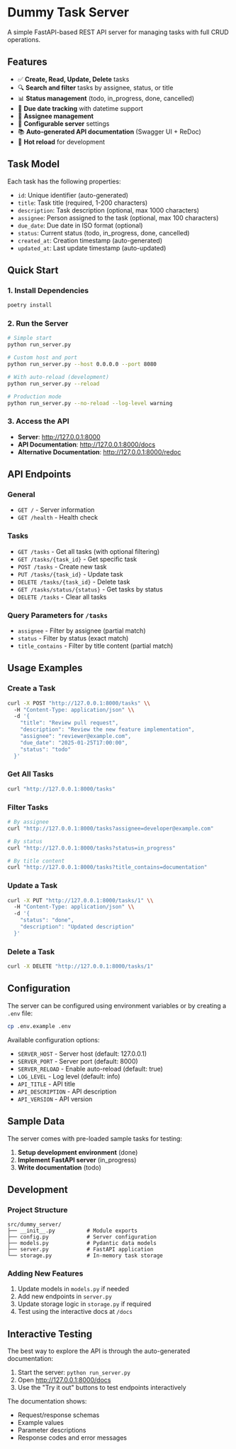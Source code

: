 # Dummy Task Server

A simple FastAPI-based REST API server for managing tasks with full CRUD operations.

## Features

- ✅ **Create, Read, Update, Delete** tasks
- 🔍 **Search and filter** tasks by assignee, status, or title
- 📊 **Status management** (todo, in_progress, done, cancelled)
- 📅 **Due date tracking** with datetime support
- 👤 **Assignee management**
- 🔧 **Configurable server** settings
- 📚 **Auto-generated API documentation** (Swagger UI + ReDoc)
- 🚀 **Hot reload** for development

## Task Model

Each task has the following properties:

- `id`: Unique identifier (auto-generated)
- `title`: Task title (required, 1-200 characters)
- `description`: Task description (optional, max 1000 characters)
- `assignee`: Person assigned to the task (optional, max 100 characters)
- `due_date`: Due date in ISO format (optional)
- `status`: Current status (todo, in_progress, done, cancelled)
- `created_at`: Creation timestamp (auto-generated)
- `updated_at`: Last update timestamp (auto-updated)

## Quick Start

### 1. Install Dependencies

```bash
poetry install
```

### 2. Run the Server

```bash
# Simple start
python run_server.py

# Custom host and port
python run_server.py --host 0.0.0.0 --port 8080

# With auto-reload (development)
python run_server.py --reload

# Production mode
python run_server.py --no-reload --log-level warning
```

### 3. Access the API

- **Server**: http://127.0.0.1:8000
- **API Documentation**: http://127.0.0.1:8000/docs
- **Alternative Documentation**: http://127.0.0.1:8000/redoc

## API Endpoints

### General
- `GET /` - Server information
- `GET /health` - Health check

### Tasks
- `GET /tasks` - Get all tasks (with optional filtering)
- `GET /tasks/{task_id}` - Get specific task
- `POST /tasks` - Create new task
- `PUT /tasks/{task_id}` - Update task
- `DELETE /tasks/{task_id}` - Delete task
- `GET /tasks/status/{status}` - Get tasks by status
- `DELETE /tasks` - Clear all tasks

### Query Parameters for `/tasks`
- `assignee` - Filter by assignee (partial match)
- `status` - Filter by status (exact match)
- `title_contains` - Filter by title content (partial match)

## Usage Examples

### Create a Task

```bash
curl -X POST "http://127.0.0.1:8000/tasks" \\
  -H "Content-Type: application/json" \\
  -d '{
    "title": "Review pull request",
    "description": "Review the new feature implementation",
    "assignee": "reviewer@example.com",
    "due_date": "2025-01-25T17:00:00",
    "status": "todo"
  }'
```

### Get All Tasks

```bash
curl "http://127.0.0.1:8000/tasks"
```

### Filter Tasks

```bash
# By assignee
curl "http://127.0.0.1:8000/tasks?assignee=developer@example.com"

# By status
curl "http://127.0.0.1:8000/tasks?status=in_progress"

# By title content
curl "http://127.0.0.1:8000/tasks?title_contains=documentation"
```

### Update a Task

```bash
curl -X PUT "http://127.0.0.1:8000/tasks/1" \\
  -H "Content-Type: application/json" \\
  -d '{
    "status": "done",
    "description": "Updated description"
  }'
```

### Delete a Task

```bash
curl -X DELETE "http://127.0.0.1:8000/tasks/1"
```

## Configuration

The server can be configured using environment variables or by creating a `.env` file:

```bash
cp .env.example .env
```

Available configuration options:
- `SERVER_HOST` - Server host (default: 127.0.0.1)
- `SERVER_PORT` - Server port (default: 8000)
- `SERVER_RELOAD` - Enable auto-reload (default: true)
- `LOG_LEVEL` - Log level (default: info)
- `API_TITLE` - API title
- `API_DESCRIPTION` - API description
- `API_VERSION` - API version

## Sample Data

The server comes with pre-loaded sample tasks for testing:

1. **Setup development environment** (done)
2. **Implement FastAPI server** (in_progress)
3. **Write documentation** (todo)

## Development

### Project Structure

```
src/dummy_server/
├── __init__.py          # Module exports
├── config.py            # Server configuration
├── models.py            # Pydantic data models
├── server.py            # FastAPI application
└── storage.py           # In-memory task storage
```

### Adding New Features

1. Update models in `models.py` if needed
2. Add new endpoints in `server.py`
3. Update storage logic in `storage.py` if required
4. Test using the interactive docs at `/docs`

## Interactive Testing

The best way to explore the API is through the auto-generated documentation:

1. Start the server: `python run_server.py`
2. Open http://127.0.0.1:8000/docs
3. Use the "Try it out" buttons to test endpoints interactively

The documentation shows:
- Request/response schemas
- Example values
- Parameter descriptions
- Response codes and error messages

